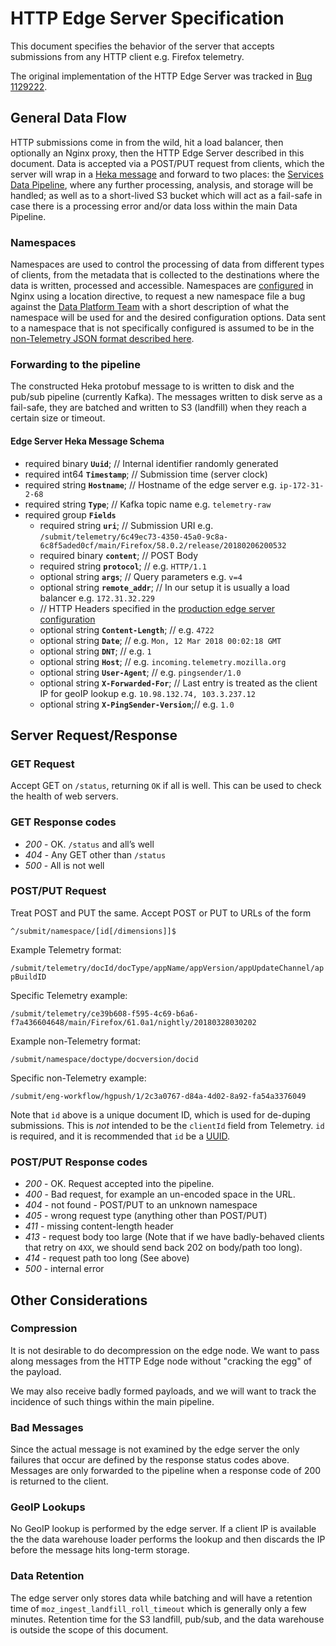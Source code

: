 # HTTP Edge Server Specification

This document specifies the behavior of the server that accepts submissions from
any HTTP client e.g. Firefox telemetry.

The original implementation of the HTTP Edge Server was tracked in
[Bug 1129222](https://bugzilla.mozilla.org/show_bug.cgi?id=1129222).

## General Data Flow

HTTP submissions come in from the wild, hit a load balancer, then optionally an
Nginx proxy, then the HTTP Edge Server described in this document. Data is
accepted via a POST/PUT request from clients, which the server will wrap in a
[Heka message](http://mozilla-services.github.io/lua_sandbox/heka/message.html)
and forward to two places: the [Services Data Pipeline](data_pipeline.md), where
any further processing, analysis, and storage will be handled; as well as to a
short-lived S3 bucket which will act as a fail-safe in case there is a
processing error and/or data loss within the main Data Pipeline.

### Namespaces

Namespaces are used to control the processing of data from different types of
clients, from the metadata that is collected to the destinations where the data
is written, processed and accessible. Namespaces are
[configured](https://github.com/mozilla-services/nginx_moz_ingest#example-configuration)
in Nginx using a location directive, to request a new namespace file a bug
against the [Data Platform Team](https://bugzilla.mozilla.org/enter_bug.cgi?product=Data%20Platform%20and%20Tools&component=Pipeline%20Ingestion)
with a short description of what the namespace will be used for and the desired
configuration options. Data sent to a namespace that is not specifically
configured is assumed to be in the [non-Telemetry JSON format described here](../../cookbooks/new_ping.md).

### Forwarding to the pipeline

The constructed Heka protobuf message to is written to disk and the pub/sub
pipeline (currently Kafka). The messages written to disk serve as a fail-safe,
they are batched and written to S3 (landfill) when they reach a certain size or
timeout.

#### Edge Server Heka Message Schema

* required binary **`Uuid`**;                   // Internal identifier randomly generated
* required int64  **`Timestamp`**;              // Submission time (server clock)
* required string **`Hostname`**;               // Hostname of the edge server e.g. `ip-172-31-2-68`
* required string **`Type`**;                   // Kafka topic name e.g. `telemetry-raw`
* required group  **`Fields`**
   * required string **`uri`**;                 // Submission URI e.g. `/submit/telemetry/6c49ec73-4350-45a0-9c8a-6c8f5aded0cf/main/Firefox/58.0.2/release/20180206200532`
   * required binary **`content`**;             // POST Body
   * required string **`protocol`**;            // e.g. `HTTP/1.1`
   * optional string **`args`**;                // Query parameters e.g. `v=4`
   * optional string **`remote_addr`**;         // In our setup it is usually a load balancer e.g. `172.31.32.229`
   * // HTTP Headers specified in the [production edge server configuration](https://github.com/mozilla-services/puppet-config/blob/06ec0beae535184cc7455c3c2c32b6571160196d/pipeline/modules/pipeline/templates/edge/nginx.conf.erb#L24)
   * optional string **`Content-Length`**;      // e.g. `4722`
   * optional string **`Date`**;                // e.g. `Mon, 12 Mar 2018 00:02:18 GMT`
   * optional string **`DNT`**;                 // e.g. `1`
   * optional string **`Host`**;                // e.g. `incoming.telemetry.mozilla.org`
   * optional string **`User-Agent`**;          // e.g. `pingsender/1.0`
   * optional string **`X-Forwarded-For`**;     // Last entry is treated as the client IP for geoIP lookup e.g. `10.98.132.74, 103.3.237.12`
   * optional string **`X-PingSender-Version`**;// e.g. `1.0`

## Server Request/Response

### GET Request

Accept GET on `/status`, returning `OK` if all is well. This can be used to
check the health of web servers.

### GET Response codes

* *200* - OK. `/status` and all’s well
* *404* - Any GET other than `/status`
* *500* - All is not well

### POST/PUT Request
Treat POST and PUT the same. Accept POST or PUT to URLs of the form

`^/submit/namespace/[id[/dimensions]]$`

Example Telemetry format:

`/submit/telemetry/docId/docType/appName/appVersion/appUpdateChannel/appBuildID`

Specific Telemetry example:

`/submit/telemetry/ce39b608-f595-4c69-b6a6-f7a436604648/main/Firefox/61.0a1/nightly/20180328030202`

Example non-Telemetry format:

`/submit/namespace/doctype/docversion/docid`

Specific non-Telemetry example:

`/submit/eng-workflow/hgpush/1/2c3a0767-d84a-4d02-8a92-fa54a3376049`

Note that `id` above is a unique document ID, which is used for de-duping
submissions. This is *not* intended to be the `clientId` field from Telemetry.
`id` is required, and it is recommended that `id` be a
[UUID](https://en.wikipedia.org/wiki/Universally_unique_identifier).

### POST/PUT Response codes

* *200* - OK. Request accepted into the pipeline.
* *400* - Bad request, for example an un-encoded space in the URL.
* *404* - not found - POST/PUT to an unknown namespace
* *405* - wrong request type (anything other than POST/PUT)
* *411* - missing content-length header
* *413* - request body too large (Note that if we have badly-behaved clients that retry on `4XX`, we should send back 202 on body/path too long).
* *414* - request path too long (See above)
* *500* - internal error

## Other Considerations

### Compression

It is not desirable to do decompression on the edge node. We want to pass along
messages from the HTTP Edge node without "cracking the egg" of the payload.

We may also receive badly formed payloads, and we will want to track the
incidence of such things within the main pipeline.

### Bad Messages

Since the actual message is not examined by the edge server the only failures
that occur are defined by the response status codes above. Messages are only
forwarded to the pipeline when a response code of 200 is returned to the client.

### GeoIP Lookups

No GeoIP lookup is performed by the edge server. If a client IP is available the
the data warehouse loader performs the lookup and then discards the IP before
the message hits long-term storage.

### Data Retention

The edge server only stores data while batching and will have a retention time
of `moz_ingest_landfill_roll_timeout` which is generally only a few minutes.
Retention time for the S3 landfill, pub/sub, and the data warehouse is outside
the scope of this document.
